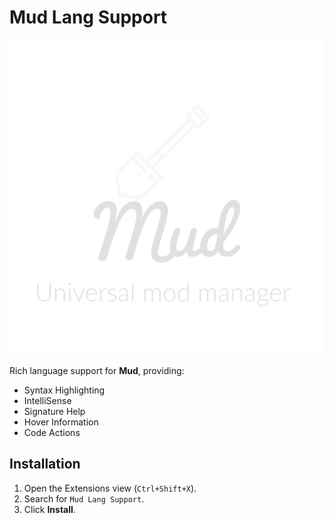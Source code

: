 # Mud Lang Support

![Mud Full Logo](./images/Mud_full_transparent_scaled_gw.png)

Rich language support for **Mud**, providing:

- Syntax Highlighting
- IntelliSense
- Signature Help
- Hover Information
- Code Actions

## Installation

1. Open the Extensions view (`Ctrl+Shift+X`).
2. Search for `Mud Lang Support`.
3. Click **Install**.


